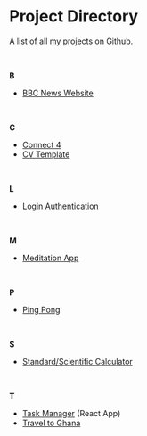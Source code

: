 # Project Directory

A list of all my projects on Github.

<br>

**B**
- [BBC News Website](https://github.com/noelledons/bbc-website)

<br>

**C**
- [Connect 4](https://github.com/noelledons/connect-4)
- [CV Template](https://github.com/noelledons/cv-template)

<br>

**L**
- [Login Authentication](https://github.com/noelledons/login-authentication)

<br>

**M**
- [Meditation App](https://github.com/noelledons/meditationapp.github.io)

<br>

**P**
- [Ping Pong](https://github.com/noelledons/ping-pong)

<br>

**S**
- [Standard/Scientific Calculator](https://github.com/noelledons/sci-stnd-calculator)

<br>

**T**
- [Task Manager](https://github.com/noelledons/task-manager) (React App)
- [Travel to Ghana](https://github.com/noelledons/travel-to-ghana)
